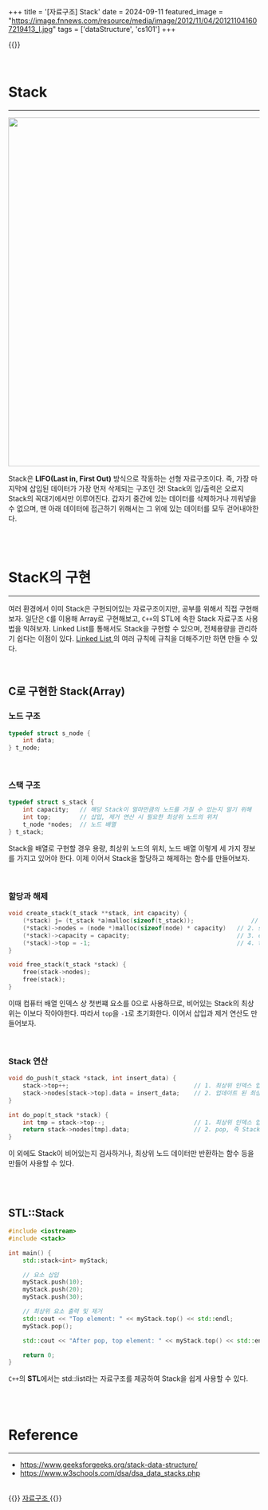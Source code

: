 +++
title = '[자료구조] Stack'
date = 2024-09-11
featured_image = "https://image.fnnews.com/resource/media/image/2012/11/04/201211041607219413_l.jpg"
tags = ['dataStructure', 'cs101']
+++

{{<series title="📚 /dataStructure" series="dataStructure">}}  

<br>

# Stack
____
<img src="https://media.geeksforgeeks.org/wp-content/uploads/20240606180735/Stack-representation-in-Data-Structures-(1).webp" width="700">

Stack은 **LIFO(Last in, First Out)** 방식으로 작동하는 선형 자료구조이다. 즉, 가장 마지막에 삽입된 데이터가 가장 먼저 삭제되는 구조인 것! Stack의 입/출력은 오로지 Stack의 꼭대기에서만 이루어진다. 갑자기 중간에 있는 데이터를 삭제하거나 끼워넣을 수 없으며, 맨 아래 데이터에 접근하기 위해서는 그 위에 있는 데이터를 모두 걷어내야한다.

<br>
<br>

# StacK의 구현
____
여러 환경에서 이미 Stack은 구현되어있는 자료구조이지만, 공부를 위해서 직접 구현해보자. 일단은 `C`를 이용해 Array로 구현해보고, `C++`의 STL에 속한 Stack 자료구조 사용법을 익혀보자. Linked List를 통해서도 Stack을 구현할 수 있으며, 전체용량을 관리하기 쉽다는 이점이 있다. <a href="https://elecbrandy.github.io/tags/dataStructure/list"> Linked List </a> 의 여러 규칙에 규칙을 더해주기만 하면 만들 수 있다.

<br>

## C로 구현한 Stack(Array)

### 노드 구조

``` C
typedef struct s_node {
	int data;
} t_node;
```

<br>

### 스택 구조
``` C
typedef struct s_stack {
	int capacity;   // 해당 Stack이 얼마만큼의 노드를 가질 수 있는지 알기 위해
	int top;		// 삽입, 제거 연산 시 필요한 최상위 노드의 위치
	t_node *nodes;	// 노드 배열
} t_stack;
```

Stack을 배열로 구현할 경우 용량, 최상위 노드의 위치, 노드 배열 이렇게 세 가지 정보를 가지고 있어야 한다. 이제 이어서 Stack을 할당하고 해제하는 함수를 만들어보자.

<br>

### 할당과 해제
``` C
void create_stack(t_stack **stack, int capacity) {
	(*stack) j= (t_stack *a)malloc(sizeof(t_stack));				// 1. Stack을 할당하고
	(*stack)->nodes = (node *)malloc(sizeof(node) * capacity) 	// 2. size 만큼의 노드를 추가
	(*stack)->capacity = capacity;								// 3. capacity 초기화
	(*stack)->top = -1;											// 4. top 초기화
}

void free_stack(t_stack *stack) {
	free(stack->nodes);
	free(stack);
}
```

이때 컴퓨터 배열 인덱스 상 첫번쨰 요소를 0으로 사용하므로, 비어있는 Stack의 최상위는 이보다 작아야한다. 따라서 `top`을 `-1`로 초기화한다. 이어서 삽입과 제거 연산도 만들어보자.

<br>

### Stack 연산
``` C
void do_push(t_stack *stack, int insert_data) {
	stack->top++;									// 1. 최상위 인덱스 업데이트 (증가)
	stack->nodes[stack->top].data = insert_data;	// 2. 업데이트 된 최상위 인덱스의 노드에 data 입력
}

int do_pop(t_stack *stack) {
	int tmp = stack->top--; 						// 1. 최상위 인덱스 업데이트 (감소)
	return stack->nodes[tmp].data; 					// 2. pop, 즉 Stack에서 제거한 노드의 data를 호출자에게 반환해주자.
}
```

이 외에도 Stack이 비어있는지 검사하거나, 최상위 노드 데이터만 반환하는 함수 등을 만들어 사용할 수 있다.

<br>
<br>

## STL::Stack

``` C++
#include <iostream>
#include <stack>

int main() {
    std::stack<int> myStack;

    // 요소 삽입
    myStack.push(10);
    myStack.push(20);
    myStack.push(30);

    // 최상위 요소 출력 및 제거
    std::cout << "Top element: " << myStack.top() << std::endl;
    myStack.pop();

    std::cout << "After pop, top element: " << myStack.top() << std::endl;

    return 0;
}

``` 

`C++`의 **STL**에서는 std::list라는 자료구조를 제공하여 Stack을 쉽게 사용할 수 있다.  

<br>
<br>

# Reference
____
- https://www.geeksforgeeks.org/stack-data-structure/
- https://www.w3schools.com/dsa/dsa_data_stacks.php

<br>
{{<alert>}}
<a href="https://elecbrandy.github.io/tags/datastructure/"> 자료구조 </a>
{{</alert>}}
<br>
